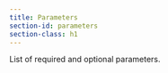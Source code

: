 ```yaml
---
title: Parameters
section-id: parameters
section-class: h1
---
```


List of required and optional parameters.